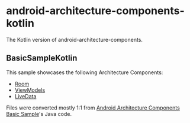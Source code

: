 # android-architecture-components-kotlin

The Kotlin version of android-architecture-components.


## BasicSampleKotlin

This sample showcases the following Architecture Components:

* [Room](https://developer.android.com/topic/libraries/architecture/room.html)
* [ViewModels](https://developer.android.com/reference/android/arch/lifecycle/ViewModel.html)
* [LiveData](https://developer.android.com/reference/android/arch/lifecycle/LiveData.html)

Files were converted mostly 1:1 from [Android Architecture Components Basic Sample](https://github.com/googlesamples/android-architecture-components/tree/master/BasicSample)'s Java code.


